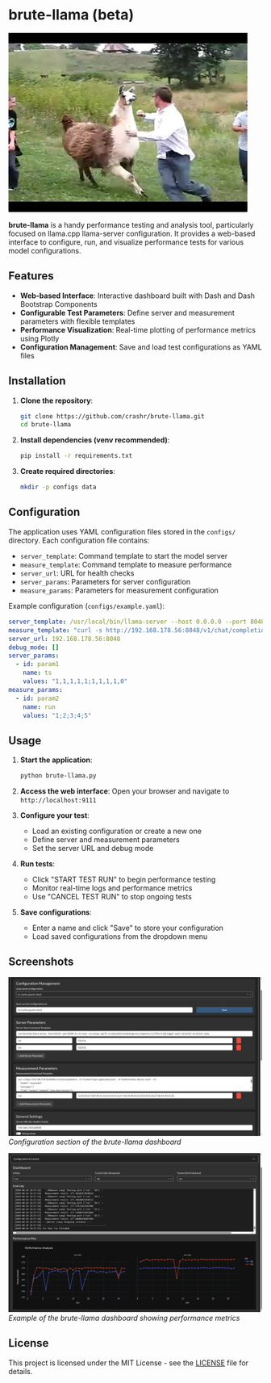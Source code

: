 # brute-llama (beta)

![A brutal llama](assets/brute-llama-01.png)

**brute-llama** is a handy performance testing and analysis tool, particularly focused on llama.cpp llama-server configuration. It provides a web-based interface to configure, run, and visualize performance tests for various model configurations.

## Features

- **Web-based Interface**: Interactive dashboard built with Dash and Dash Bootstrap Components
- **Configurable Test Parameters**: Define server and measurement parameters with flexible templates
- **Performance Visualization**: Real-time plotting of performance metrics using Plotly
- **Configuration Management**: Save and load test configurations as YAML files

## Installation

1. **Clone the repository**:
   ```bash
   git clone https://github.com/crashr/brute-llama.git
   cd brute-llama
   ```

2. **Install dependencies (venv recommended)**:
   ```bash
   pip install -r requirements.txt
   ```

3. **Create required directories**:
   ```bash
   mkdir -p configs data
   ```

## Configuration

The application uses YAML configuration files stored in the `configs/` directory. Each configuration file contains:

- `server_template`: Command template to start the model server
- `measure_template`: Command template to measure performance
- `server_url`: URL for health checks
- `server_params`: Parameters for server configuration
- `measure_params`: Parameters for measurement configuration

Example configuration (`configs/example.yaml`):
```yaml
server_template: /usr/local/bin/llama-server --host 0.0.0.0 --port 8048 -fa -sm none --no-mmap -ngl 99 -m /data/disk1/models/gemma-3/gemma-3-270m-it-Q8_0.gguf -mg 0 -ctk q8_0 -ctv q8_0 --jinja -ts {{ts}}
measure_template: "curl -s http://192.168.178.56:8048/v1/chat/completions -H \"Content-Type: application/json\" -H \"Authorization: Bearer none\" -d '{\"model\": \"anymodel\", \"messages\": [{\"role\": \"system\", \"content\": \"give short answers.\"}, {\"role\": \"user\", \"content\": \"Hi.\"}] }' | jq '.timings.predicted_per_second'"
server_url: 192.168.178.56:8048
debug_mode: []
server_params:
  - id: param1
    name: ts
    values: "1,1,1,1,1;1,1,1,1,0"
measure_params:
  - id: param2
    name: run
    values: "1;2;3;4;5"
```

## Usage

1. **Start the application**:
   ```bash
   python brute-llama.py
   ```

2. **Access the web interface**:
   Open your browser and navigate to `http://localhost:9111`

3. **Configure your test**:
   - Load an existing configuration or create a new one
   - Define server and measurement parameters
   - Set the server URL and debug mode

4. **Run tests**:
   - Click "START TEST RUN" to begin performance testing
   - Monitor real-time logs and performance metrics
   - Use "CANCEL TEST RUN" to stop ongoing tests

5. **Save configurations**:
   - Enter a name and click "Save" to store your configuration
   - Load saved configurations from the dropdown menu

## Screenshots

![Dashboard Screenshot](assets/screenshot-00.png)
*Configuration section of the brute-llama dashboard*


![Dashboard Screenshot](assets/screenshot-01.png)
*Example of the brute-llama dashboard showing performance metrics*

## License

This project is licensed under the MIT License - see the [LICENSE](LICENSE) file for details.
